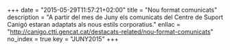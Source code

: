 +++
date        = "2015-05-29T11:57:21+02:00"
title       = "Nou format comunicats"
description = "A partir del mes de Juny els comunicats del Centre de Suport Canigó estaran adaptats als nous estils corporatius."
enllac	    = "http://canigo.ctti.gencat.cat/destacats-related/nou-format-comunicats"
no_index 	= true
key 		= "JUNY2015"
+++

